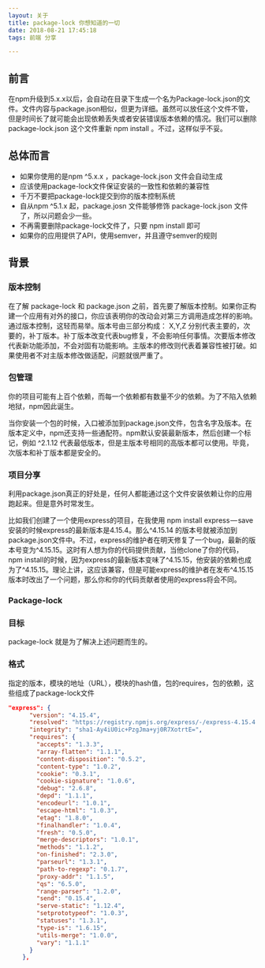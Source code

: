 ```yaml
---
layout: 关于
title: package-lock 你想知道的一切
date: 2018-08-21 17:45:18
tags: 前端 分享

---
```


## 前言

在npm升级到5.x.x以后，会自动在目录下生成一个名为Package-lock.json的文件。文件内容与package.json相似，但更为详细。虽然可以放任这个文件不管，但是时间长了就可能会出现依赖丢失或者安装错误版本依赖的情况。我们可以删除 package-lock.json 这个文件重新 npm install 。不过，这样似乎不妥。



## 总体而言

* 如果你使用的是npm ^5.x.x ，package-lock.json 文件会自动生成
* 应该使用package-lock文件保证安装的一致性和依赖的兼容性
* 千万不要把package-lock提交到你的版本控制系统
* 自从npm ^5.1.x 起，package.josn 文件能够修饰 package-lock.json 文件了，所以问题会少一些。
* 不再需要删除package-lock文件了，只要 npm install 即可
* 如果你的应用提供了API，使用semver，并且遵守semver的规则

## 背景

### 版本控制

在了解 package-lock 和 package.json 之前，首先要了解版本控制。如果你正构建一个应用有对外的接口，你应该表明你的改动会对第三方调用造成怎样的影响。通过版本控制，这轻而易举。版本号由三部分构成： X,Y,Z 分别代表主要的，次要的，补丁版本。补丁版本改变代表bug修复，不会影响任何事情。次要版本修改代表新功能添加，不会对固有功能影响。主版本的修改则代表着兼容性被打破。如果使用者不对主版本修改做适配，问题就很严重了。

### 包管理

你的项目可能有上百个依赖，而每一个依赖都有数量不少的依赖。为了不陷入依赖地狱，npm因此诞生。

当你安装一个包的时候，入口被添加到package.json文件，包含名字及版本。在版本定义中，npm还支持一些通配符。npm默认安装最新版本，然后创建一个标记，例如 ^2.1.12 代表最低版本，但是主版本号相同的高版本都可以使用。毕竟，次版本和补丁版本都是安全的。

### 项目分享

利用package.json真正的好处是，任何人都能通过这个文件安装依赖让你的应用跑起来。但是意外时常发生。

比如我们创建了一个使用express的项目，在我使用 npm install express — save 安装的时候express的最新版本是4.15.4。那么^4.15.14 的版本号就被添加到package.json文件中。不过，express的维护者在明天修复了一个bug，最新的版本号变为^4.15.15。这时有人想为你的代码提供贡献，当他clone了你的代码，npm install的时候，因为express的最新版本变味了^4.15.15，他安装的依赖也成为了^4.15.15。理论上讲，这应该兼容，但是可能express的维护者在发布^4.15.15版本时改出了一个问题，那么你和你的代码贡献者使用的express将会不同。

### Package-lock

### 目标

package-lock 就是为了解决上述问题而生的。

### 格式

指定的版本，模块的地址（URL），模块的hash值，包的requires，包的依赖，这些组成了package-lock文件

```json
"express": {
      "version": "4.15.4",
      "resolved": "https://registry.npmjs.org/express/-/express-4.15.4.tgz",
      "integrity": "sha1-Ay4iU0ic+PzgJma+yj0R7XotrtE=",
      "requires": {
        "accepts": "1.3.3",
        "array-flatten": "1.1.1",
        "content-disposition": "0.5.2",
        "content-type": "1.0.2",
        "cookie": "0.3.1",
        "cookie-signature": "1.0.6",
        "debug": "2.6.8",
        "depd": "1.1.1",
        "encodeurl": "1.0.1",
        "escape-html": "1.0.3",
        "etag": "1.8.0",
        "finalhandler": "1.0.4",
        "fresh": "0.5.0",
        "merge-descriptors": "1.0.1",
        "methods": "1.1.2",
        "on-finished": "2.3.0",
        "parseurl": "1.3.1",
        "path-to-regexp": "0.1.7",
        "proxy-addr": "1.1.5",
        "qs": "6.5.0",
        "range-parser": "1.2.0",
        "send": "0.15.4",
        "serve-static": "1.12.4",
        "setprototypeof": "1.0.3",
        "statuses": "1.3.1",
        "type-is": "1.6.15",
        "utils-merge": "1.0.0",
        "vary": "1.1.1"
      }
    },
```



